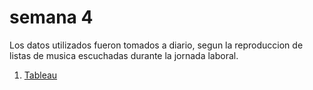 # semana 4

Los datos utilizados fueron tomados a diario, segun la reproduccion de listas de musica escuchadas durante la jornada laboral.


1. [Tableau](https://martinezmanuelco.github.io/infovis/s4/tableau.html)
